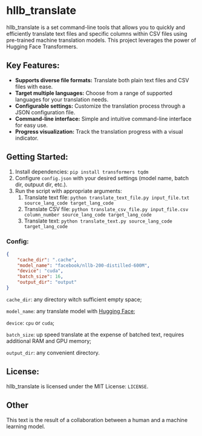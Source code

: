 # hllb_translate

hllb_translate is a set command-line tools that allows you to quickly and efficiently translate text files and specific columns within CSV files using pre-trained machine translation models. This project leverages the power of Hugging Face Transformers.

## Key Features:

- **Supports diverse file formats:** Translate both plain text files and CSV files with ease.
- **Target multiple languages:** Choose from a range of supported languages for your translation needs.
- **Configurable settings:** Customize the translation process through a JSON configuration file.
- **Command-line interface:** Simple and intuitive command-line interface for easy use.
- **Progress visualization:** Track the translation progress with a visual indicator.

## Getting Started:

1. Install dependencies: `pip install transformers tqdm`
2. Configure `config.json` with your desired settings (model name, batch dir, outpuut dir, etc.).
3. Run the script with appropriate arguments:
   1. Translate text file: `python translate_text_file.py input_file.txt source_lang_code target_lang_code`
   2. Translate CSV file: `python translate_csv_file.py input_file.csv column_number source_lang_code target_lang_code`
   3. Translate text: `python translate_text.py source_lang_code target_lang_code`

### Config:

```json
{
    "cache_dir": ".cache", 
    "model_name": "facebook/nllb-200-distilled-600M",
    "device": "cuda",
    "batch_size": 16,
    "output_dir": "output"
}
```
`cache_dir`: any directory witch sufficient empty space;

`model_name`: any translate model with [Hugging Face](https://huggingface.co/models?other=translation);

`device`: `cpu` or `cuda`;

`batch_size`: up speed translate at the expense of batched text, requires additional RAM and GPU memory;

`output_dir`: any convenient directory.

## License:

hllb_translate is licensed under the MIT License: `LICENSE`.

## Other 

This text is the result of a collaboration between a human and a machine learning model.
